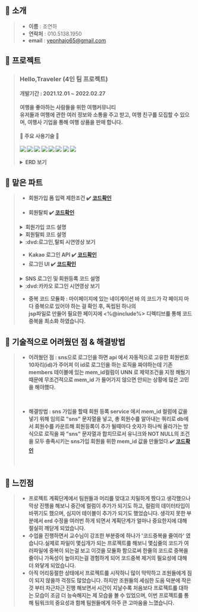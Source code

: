 
 ## :pushpin: 소개
>+ <b>이름</b> : 조연하
>+ <b>연락처</b> : 010.5138.1950
>+ <b>email</b> : <yeonhajo65@gmail.com>


 ## :pushpin: 프로젝트 
> ### <b>Hello,Traveler<b> (4인 팀 프로젝트)<br>
>개발기간 : 2021.12.01 ~ 2022.02.27 <br>
><br>
> 여행을 좋아하는 사람들을 위한 여행커뮤니티<br>
> 유저들과 여행에 관한 여러 정보와 소통을 주고 받고, 여행 친구를 모집할 수 있으며, 여행사 기업을 통해 여행 상품을 판매 합니다.<br>
> <br>
>:punch: <b>주요 사용기술</b> :punch:<br>
><br>
><img src="https://img.shields.io/badge/java8-007396?style=for-the-badge&logo=java&logoColor=white"></a>
><img src="https://img.shields.io/badge/html5-E34F26?style=for-the-badge&logo=html5&logoColor=white"></a>
><img src="https://img.shields.io/badge/javascript-F7DF1E?style=for-the-badge&logo=javascript&logoColor=black"></a>
><img src="https://img.shields.io/badge/css-1572B6?style=for-the-badge&logo=css3&logoColor=white"></a>
><img src="https://img.shields.io/badge/spring-6DB33F?style=for-the-badge&logo=spring&logoColor=white"></a>
><img src="https://img.shields.io/badge/JSON-000000?style=for-the-badge&logo=JSON&logoColor=white"></a>
><img src="https://img.shields.io/badge/Oracle-F80000?style=for-the-badge&logo=Oracle&logoColor=white"></a>
><img src="https://img.shields.io/badge/jQuery-0769AD?style=for-the-badge&logo=jQuery&logoColor=white"></a>
><br>
><details>
><summary>ERD 보기</summary>
><img width="100%" src="https://user-images.githubusercontent.com/86191913/161224756-37aaf2e2-b97f-4be4-b4c9-75d3b97a9b32.jpeg"/>
>
></details>

## :pushpin: 맡은 파트
>
>+ 회원가입 폼 입력 제한조건 :heavy_check_mark: [코드확인](https://github.com/YHDA0605/Portfolio/blob/604d63884ef6e3312068a31fe026e144644c1a9c/src/main/webapp/resources/js/regist.js#L83)
>
>+ 회원탈퇴 :heavy_check_mark: [코드확인](https://github.com/YHDA0605/Portfolio/blob/9dc1823fb54c116b299e9556d76acb2863367934/src/main/java/com/teamHT/helloTraveler/HomeController.java#L256)
><details>
> &nbsp;  &nbsp; &nbsp;<summary>회원가입 코드 설명</summary>
>일반회원 회원가입 ui를 HTML 과 Css를 통한 구현과 제이쿼리로 회원가입 폼 입력시 입력제한을 걸어 회원 테이블내 각 컬럼의 데이터의 크기와 조건에 맞게 입력받을 수 있도록 하였습니다. 
>그리고 회원 테이블 속성의 제약조건을 만족시키기 위해 Json 으로 클라이언트로부터 입력받은 값을 중복값 확인을 위해 만들어진 controller url과 연결하고, 비즈니스 로직을 통해 DB 와 연결하여 중복값을 확인 후, 결과 값을 가져와 중복인지를 확인을 하는데, 이때 확인하는 동작 실행시 페이지 이동하는 번거로움을 줄이기 위해 Ajax를 연동하여 로직을 만들었습니다.
></details>
><details>
> &nbsp;  &nbsp; &nbsp;<summary>회원탈퇴 코드 설명</summary>
>로그인한 회원의 마이페이지 네비게이션 메뉴에 회원탈퇴 버튼을 활성화 시켜 회원탈퇴 의사를 묻는 알림창을 띄운 뒤, 회원탈퇴 버튼을 클릭하면 mapping된 controller의 회원삭제를 실행시켜 회원삭제 서비스에서 DB와 연결하여 회원상태 속성을 탈퇴로 바꾸어 저장하고 돌아온 후 로그아웃 처리와 함께 탈퇴완료 알림 메시지를 띄우도록 하였습니다. 
></details>
><details>
> &nbsp;  &nbsp; &nbsp;<summary>:dvd:로그인,탈퇴 시연영상 보기</summary>
><img width="100%" src="https://user-images.githubusercontent.com/86191913/161915537-5e2ad99b-9730-41ee-ba5a-d2a72a1eb3a6.gif"/>
>
></details>
>
>+ Kakao 로그인 API  :heavy_check_mark: [코드확인](https://github.com/YHDA0605/Portfolio/blob/68cb76ff3250b539c1f522f3594d4ad9b99d9fb8/src/main/java/com/teamHT/helloTraveler/KakaoController.java#L1)
>+ 로그인 UI :heavy_check_mark: [코드확인](https://github.com/YeonHaJo/Portfolio/blob/b049f2dcdc5af9dfd937d24561edfedf8c5720af/src/main/webapp/WEB-INF/views/regist/registNormal.jsp#L1)
><details>
>&nbsp;  &nbsp; &nbsp;<summary>SNS 로그인 및 회원등록 코드 설명</summary>
>카카오톡 API를 사용하여 사용자의 정보를 받아와 Service로직 에서 등록여부를 확인하고, 등록이 확인되면 로그인을 성공시키고, 등록되지 않은 회원일 경우 DB에 회원등록을 위해 API로 받아 온 정보를 제외한 NOTNULL 로 제약조건이 걸린 속성에 들어갈 데이터를 입력 받기 위한 회원가입 폼을 따로 구현하여 SNS회원용 로그인 및 회원등록 로직을 만들었습니다. 
>
></details>
><details>
>&nbsp;  &nbsp; &nbsp;<summary>:dvd:카카오 로그인 시연영상 보기</summary>
><img width="100%" src="https://user-images.githubusercontent.com/86191913/161917101-fb464bfc-42ea-471e-a1df-bc979ac949a3.gif"/>
>
></details>
>
>+ 중복 코드 모듈화 : 마이페이지에 있는 네이게이션 바 의 코드가 각 페이지 마다 중복으로 있어야 하는 걸 확인 후, 독립된 하나의<br>
> jsp파일로 만들어 필요한 페이지에 <%@include%> 디렉티브를 통해 코드중복을 최소화 하였습니다.

## :pushpin: 기술적으로 어려웠던 점 & 해결방법
>+ 어려웠던 점 : sns으로 로그인을 하면 api 에서 자동적으로 고유한 회원번호10자리(id)가 주어져 이 id로 로그인을 하는 로직을 짜야하는데  기존 members 테이블에 있는 mem_id컬럼이 UNN 로 제약조건을 지정 해뒀기 때문에 무조건적으로 mem_id 가 들어가지 않으면 안되는 상황에 많은 고민을 해야했다.
><br>
>
>+ 해결방법 : sns 가입을 할때 회원 등록 service 에서 mem_id 컬럼에 값을 넣기 위해 임의로 "sns" 문자열을 넣고, 총 회원수를 알아내는 쿼리로 db에서 회원수를 카운트해 회원등록이 추가 될때마다 숫자가 하나씩 올라가는 방식으로 로직을 짜 "sns" 문자열과 합치므로서 유니크와 NOT NULL의 조건을 모두 충족시키는 sns가입 회원을 위한 mem_id 값을 만들었다.:heavy_check_mark: [코드확인](https://github.com/YeonHaJo/Portfolio/blob/eaf132348b76a228b2e30e9a81c704cf130c22f1/src/main/java/com/teamHT/helloTraveler/Svc/MembersServiceImpl.java#L229)
><br>
## :pushpin: 느낀점
>+ 프로젝트 계획단계에서 팀원들과 머리를 맞대고 치밀하게 짰다고 생각했으나 막상 진행을 해보니 중간에 컬럼이 추가가 되기도 하고, 컬럼의 데이터타입이 바뀌기도 했으며, 심지어 테이블이 추가가 되기도 했었습니다. 생각지 못한 부분에서 erd 수정을 여러번 하게 되면서 계획단계가 얼마나 중요한지에 대해 절실히 깨닫게 되었습니다.
>+ 수업을 진행하면서 교수님이 강조한 부분중에 하나가 '코드중복을 줄여라' 였습니다.실제로 파일이 몇십개가 되는 프로젝트를 해보니 몇십줄의 코드가 여러파일에 중복이 되는걸 보고 이것을 모듈화 함으로써 한줄의 코드로 중복을 줄이니 가독성이 높아지는걸 경험하게 되어 코드중복 제거의 필요성에 대해 더 와닿게 되었습니다.
>+ 아직 어리둥절한 상태에서 프로젝트를 시작하니 많이 막막하고 조원들에게 짐이 되지 않을까 걱정도 많았습니다. 하지만 조원들의 세심한 도움 덕분에 작은 것 부터 차근차근 진행 해보면서 시간이 지날수록 처음보다 프로젝트를 대하는 모습이 조금 더 능숙해지는 제 모습을 볼 수 있었으며, 이번 프로젝트를 통해 팀워크의 중요성과 함께 팀원들에게 아주 큰 고마움을 느꼈습니다.


